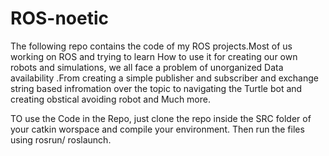 # ROS-noetic
The following repo contains the code of my ROS projects.Most of us working on ROS and trying to learn How to use it for creating our own robots and simulations, we all face a problem of unorganized Data availability .From creating a simple publisher and subscriber and exchange string based infromation over the topic to navigating the Turtle bot and creating obstical avoiding robot and Much more.

TO use the Code in the Repo, just clone the repo inside the SRC folder of your catkin worspace and compile your environment. Then run the files using rosrun/ roslaunch.
